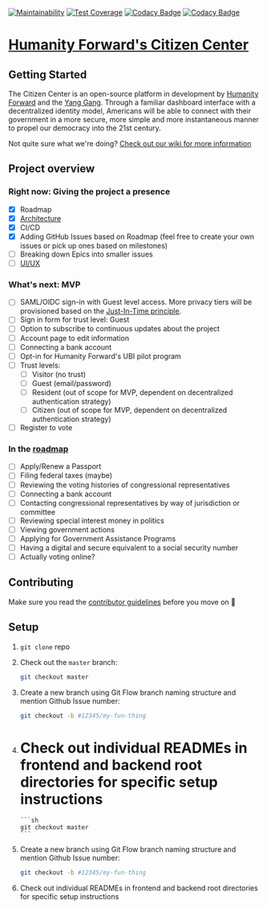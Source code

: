 [![Maintainability](https://api.codeclimate.com/v1/badges/86a32f9feb586dcafb43/maintainability)](https://codeclimate.com/github/Access-America/Citizen-Center/maintainability)
[![Test Coverage](https://api.codeclimate.com/v1/badges/a99a88d28ad37a79dbf6/test_coverage)](https://codeclimate.com/github/codeclimate/codeclimate/test_coverage)
[![Codacy Badge](https://app.codacy.com/project/badge/Grade/ffe056e0994346dc9fd55637ed9cff65)](https://www.codacy.com/gh/Access-America/Citizen-Center?utm_source=github.com&utm_medium=referral&utm_content=Access-America/Citizen-Center&utm_campaign=Badge_Grade)
[![Codacy Badge](https://app.codacy.com/project/badge/Grade/ffe056e0994346dc9fd55637ed9cff65)](https://www.codacy.com/gh/Access-America/Citizen-Center?utm_source=github.com&utm_medium=referral&utm_content=Access-America/Citizen-Center&utm_campaign=Badge_Grade)

# [Humanity Forward's Citizen Center](https://www.beautiful.ai/player/-M7TXW9Wpl9Jqh3Azfwc/citizenship)

## Getting Started

The Citizen Center is an open-source platform in development by [Humanity Forward](https://movehumanityforward.com/) and the [Yang Gang](https://www.youtube.com/watch?v=6Is7tdnnbYI). Through a familiar dashboard interface with a decentralized identity model, Americans will be able to connect with their government in a more secure, more simple and more instantaneous manner to propel our democracy into the 21st century.

Not quite sure what we're doing? [Check out our wiki for more information](https://github.com/Access-America/Citizen-Center/wiki)

## Project overview

### Right now: Giving the project a presence

- [x] Roadmap
- [x] [Architecture](https://i.imgur.com/NyCJfwR.png)
- [x] CI/CD
- [x] Adding GitHub Issues based on Roadmap (feel free to create your own issues or pick up ones based on milestones)
- [ ] Breaking down Epics into smaller issues
- [ ] [UI/UX](https://www.figma.com/file/h0KXgHOhxSyttyzsosd2aN/Citizenship-Center?node-id=245%3A395)

### What's next: MVP

- [ ] SAML/OIDC sign-in with Guest level access. More privacy tiers will be provisioned based on the [Just-In-Time principle](https://www.cyberark.com/what-is/just-in-time-access/).
- [ ] Sign in form for trust level: Guest
- [ ] Option to subscribe to continuous updates about the project
- [ ] Account page to edit information
- [ ] Connecting a bank account
- [ ] Opt-in for Humanity Forward's UBI pilot program
- [ ] Trust levels:
  - [ ] Visitor (no trust)
  - [ ] Guest (email/password)
  - [ ] Resident (out of scope for MVP, dependent on decentralized authentication strategy)
  - [ ] Citizen (out of scope for MVP, dependent on decentralized authentication strategy)
- [ ] Register to vote

### In the [roadmap](https://github.com/Access-America/Citizen-Center/projects/2?fullscreen=true)

- [ ] Apply/Renew a Passport
- [ ] Filing federal taxes (maybe)
- [ ] Reviewing the voting histories of congressional representatives
- [ ] Connecting a bank account
- [ ] Contacting congressional representatives by way of jurisdiction or committee
- [ ] Reviewing special interest money in politics
- [ ] Viewing government actions
- [ ] Applying for Government Assistance Programs
- [ ] Having a digital and secure equivalent to a social security number
- [ ] Actually voting online?

## Contributing

Make sure you read the [contributor guidelines](https://github.com/Access-America/Citizen-Center/blob/master/CONTRIBUTING.md) before you move on :slightly_smiling_face:

## Setup

1.  `git clone` repo

2.  Check out the `master` branch:
    ```sh
    git checkout master
    ```
3.  Create a new branch using Git Flow branch naming structure and mention Github Issue number:
    ```sh
    git checkout -b #12345/my-fun-thing
    ```
4.  # Check out individual READMEs in frontend and backend root directories for specific setup instructions
        ```sh
        git checkout master
        ```
5.  Create a new branch using Git Flow branch naming structure and mention Github Issue number:
    ```sh
    git checkout -b #12345/my-fun-thing
    ```
6.  Check out individual READMEs in frontend and backend root directories for specific setup instructions

